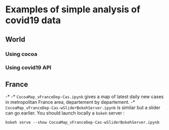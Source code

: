 # Examples of simple analysis of covid19 data

## World

### Using cocoa

### Using covid19 API


## France
-* 
-* `CocoaMap_vFranceDep-Cas.ipynb` gives a map of latest daily new cases in metropolitan France area, departement by departement.
-* `CocoaMap_vFranceDep-Cas-wSliderBokehServer.ipynb` is similar but a slider can go earlier. You should launch locally a `bokeh` server :
```
bokeh serve --show CocoaMap_vFranceDep-Cas-wSliderBokehServer.ipynb
```
